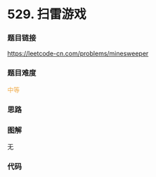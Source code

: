 # 529. 扫雷游戏

### 题目链接

https://leetcode-cn.com/problems/minesweeper

### 题目难度

<font color=#F0AD4E>中等</font>

### 思路



### 图解

无

### 代码

```python
```
